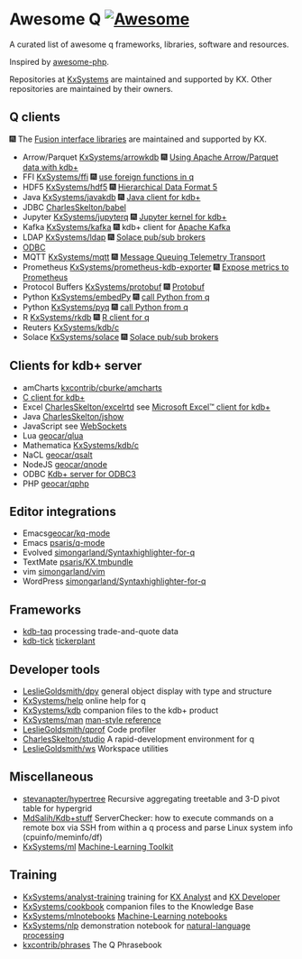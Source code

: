 # Awesome Q [![Awesome](https://cdn.rawgit.com/sindresorhus/awesome/d7305f38d29fed78fa85652e3a63e154dd8e8829/media/badge.svg)](https://github.com/StephenTaylor-Kx/awesome-q)

A curated list of awesome q frameworks, libraries, software and resources.

Inspired by [awesome-php](https://github.com/ziadoz/awesome-php).


Repositories at [KxSystems](https://github.com/KxSystems) are maintained and supported by KX. Other repositories are maintained by their owners.


## Q clients 


:fireworks:
The [Fusion interface libraries](https://code.kx.com/q/interfaces/fusion/) are maintained and supported by KX.

* Arrow/Parquet [KxSystems/arrowkdb](https://github.com/KxSystems/arrowkdb) :fireworks: [Using Apache Arrow/Parquet data with kdb+](https://code.kx.com/q/interfaces/arrow/)
* FFI [KxSystems/ffi](https://github.com/kxsystems/ffi) :fireworks: [use foreign functions in q](https://code.kx.com/q/interfaces/ffi/)
* HDF5 [KxSystems/hdf5](https://github.com/KxSystems/hdf5) :fireworks: [Hierarchical Data Format 5](https://code.kx.com/q/interfaces/hdf5/)
* Java [KxSystems/javakdb](https://github.com/KxSystems/javakdb) :fireworks: [Java client for kdb+](https://code.kx.com/q/interfaces/java-client-for-q/)
* JDBC [CharlesSkelton/babel](https://github.com/CharlesSkelton/babel)
* Jupyter [KxSystems/jupyterq](https://github.com/kxsystems/jupyterq) :fireworks: [Jupyter kernel for kdb+](https://code.kx.com/q/ml/jupyterq/)
* Kafka [KxSystems/kafka](https://github.com/KxSystems/kafka) :fireworks:  kdb+ client for [Apache Kafka](https://kafka.apache.org)
* LDAP [KxSystems/ldap](https://github.com/KxSystems/ldap) :fireworks: [Solace pub/sub brokers](https://code.kx.com/q/interfaces/ldap/)
* [ODBC](https://code.kx.com/q/interfaces/q-client-for-odbc/)
* MQTT [KxSystems/mqtt](https://github.com/KxSystems/mqtt) :fireworks: [Message Queuing Telemetry Transport](https://code.kx.com/q/interfaces/mqtt/)
* Prometheus [KxSystems/prometheus-kdb-exporter](https://github.com/KxSystems/prometheus-kdb-exporter) :fireworks: [Expose metrics to Prometheus](https://code.kx.com/q/interfaces/prom/exporter/)
* Protocol Buffers [KxSystems/protobuf](https://github.com/KxSystems/protobufkdb) :fireworks: [Protobuf](https://code.kx.com/q/interfaces/protobuf/)
* Python [KxSystems/embedPy](https://github.com/KxSystems/embedPy) :fireworks: [call Python from q](https://code.kx.com/q/ml/embedpy/)
* Python [KxSystems/pyq](https://github.com/KxSystems/pyq) :fireworks: [call Python from q](https://code.kx.com/q/interfaces/pyq/)
* R [KxSystems/rkdb](https://github.com/KxSystems/rkdb) :fireworks: [R client for q](https://code.kx.com/q/interfaces/r/)
* Reuters [KxSystems/kdb/c](https://github.com/KxSystems/kdb/blob/master/c/feed/rfa.zip)
* Solace [KxSystems/solace](https://github.com/KxSystems/solace) :fireworks: [Solace pub/sub brokers](https://code.kx.com/q/interfaces/solace/)


## Clients for kdb+ server

* amCharts [kxcontrib/cburke/amcharts](https://github.com/kxcontrib/cburke/tree/master/amcharts/)
* [C client for kdb+](https://code.kx.com/q/interfaces/c-client-for-q/)
* Excel [CharlesSkelton/excelrtd](https://github.com/CharlesSkelton/excelrtd) see [Microsoft Excel™ client for kdb+](https://code.kx.com/q/interfaces/excel-client-for-q/)
* Java [CharlesSkelton/jshow](https://github.com/CharlesSkelton/jshow) 
* JavaScript see [WebSockets](https://code.kx.com/q/kb/websockets/)
* Lua [geocar/qlua](https://github.com/geocar/qlua)
* Mathematica [KxSystems/kdb/c](https://github.com/KxSystems/kdb/blob/master/c/other/qmathematica.txt)
* NaCL [geocar/qsalt](https://github.com/geocar/qsalt)
* NodeJS [geocar/qnode](https://github.com/geocar/qnode)
* ODBC [Kdb+ server for ODBC3](https://code.kx.com/q/interfaces/q-server-for-odbc3/)
* PHP [geocar/qphp](https://github.com/geocar/qphp)


## Editor integrations

* Emacs[geocar/kq-mode](https://github.com/geocar/kq-mode)
* Emacs [psaris/q-mode](https://github.com/psaris/q-mode)
* Evolved [simongarland/Syntaxhighlighter-for-q](https://github.com/simongarland/Syntaxhighlighter-for-q)
* TextMate [psaris/KX.tmbundle](https://github.com/psaris/KX.tmbundle)
* vim [simongarland/vim](https://github.com/simongarland/vim) 
* WordPress [simongarland/Syntaxhighlighter-for-q](https://github.com/simongarland/Syntaxhighlighter-for-q)


## Frameworks

* [kdb-taq](https://github.com/KxSystems/kdb-taq) processing trade-and-quote data
* [kdb-tick](https://github.com/KxSystems/kdb-tick) [tickerplant](kb/kdb-tick.md)


## Developer tools

* [LeslieGoldsmith/dpy](https://github.com/LeslieGoldsmith/dpy) general object display with type and structure
* [KxSystems/help](https://github.com/KxSystems/help) online help for q
* [KxSystems/kdb](https://github.com/KxSystems/kdb) companion files to the kdb+ product
* [KxSystems/man](https://github.com/KxSystems/man) [man-style reference](https://code.kx.com/q/about/man.md) 
* [LeslieGoldsmith/qprof](https://github.com/LeslieGoldsmith/qprof) Code profiler 
* [CharlesSkelton/studio](https://github.com/CharlesSkelton/studio) A rapid-development environment for q
* [LeslieGoldsmith/ws](https://github.com/LeslieGoldsmith/ws) Workspace utilities


## Miscellaneous
<!-- Divide as it grows -->

* [stevanapter/hypertree](https://github.com/stevanapter/hypertree) Recursive aggregating treetable and 3-D pivot table for hypergrid
* [MdSalih/Kdb+stuff](https://github.com/MdSalih/Kdb-stuff) ServerChecker: how to execute commands on a remote box via SSH from within a q process and parse Linux system info (cpuinfo/meminfo/df)
* [KxSystems/ml](https://github.com/KxSystems/ml) [Machine-Learning Toolkit](https://code.kx.com/q/ml/toolkit/)


## Training 

* [KxSystems/analyst-training](https://github.com/kxsystems/analyst-training) training for [KX Analyst](https://code.kx.com/analyst/) and [KX Developer](https://code.kx.com/developer/) 
* [KxSystems/cookbook](https://github.com/KxSystems/cookbook) companion files to the Knowledge Base
* [KxSystems/mlnotebooks](https://github.com/KxSystems/mlnotebooks) [Machine-Learning notebooks](https://code.kx.com/q/ml/notebooks/)
* [KxSystems/nlp](https://github.com/KxSystems/nlp) demonstration notebook for [natural-language processing](https://code.kx.com/q/ml/nlp/)
* [kxcontrib/phrases](https://github.com/kxcontrib/phrases) The Q Phrasebook

